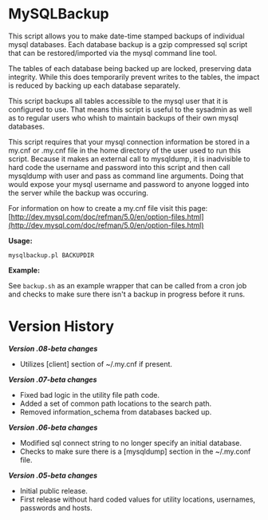 # MySQLBackup
This script allows you to make date-time stamped backups of individual mysql databases.  Each database backup is a gzip compressed sql script that can be restored/imported via the mysql command line tool.

The tables of each database being backed up are locked, preserving data integrity.  While this does temporarily prevent writes to the tables, the impact is reduced by backing up each database separately.

This script backups all tables accessible to the mysql user that it is configured to use.  That means this script is useful to the sysadmin as well as to regular users who whish to maintain backups of their own mysql databases.

This script requires that your mysql connection information be stored in a my.cnf or .my.cnf file in the home directory of the user used to run this script.   Because it makes an external call to mysqldump, it is inadvisible to hard code the username and password into this script and then call mysqldump with user and pass as command line arguments. Doing that would expose your mysql username and password to anyone logged into the server while the backup was occuring.  

For information on how to create a my.cnf file visit this page: [http://dev.mysql.com/doc/refman/5.0/en/option-files.html](http://dev.mysql.com/doc/refman/5.0/en/option-files.html)

**Usage:**

~~~
mysqlbackup.pl BACKUPDIR
~~~

**Example:**

See `backup.sh` as an example wrapper that can be called from a cron job and checks to make sure there isn't a backup in progress before it runs.

# Version History

***Version .08-beta changes***

* Utilizes [client] section of ~/.my.cnf if present.

***Version .07-beta changes***

* Fixed bad logic in the utility file path code.
* Added a set of common path locations to the search path.
* Removed information_schema from databases backed up.

***Version .06-beta changes***

* Modified sql connect string to no longer specify an initial database.
* Checks to make sure there is a [mysqldump] section in the ~/.my.conf file.

***Version .05-beta changes***

* Initial public release.
* First release without hard coded values for utility locations, usernames, passwords and hosts.
